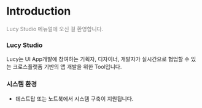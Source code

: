 # Introduction
<span style="color:grey"> Lucy Studio 메뉴얼에 오신 걸 환영합니다.</span>


### Lucy Studio
Lucy는 UI App개발에 창여하는 기획자, 디자이너, 개발자가 실시간으로 협업할 수 있는
크로스플랫폼 기반의 앱 개발을 위한 Tool입니다.


### 시스템 환경
* 데스트탑 또는 노트북에서 시스템 구축이 지원됩니다.

